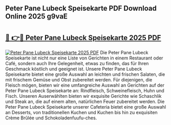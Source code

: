 ## Peter Pane Lubeck Speisekarte PDF Download Online 2025 g9vaE

# <h2><a href="http://gc6fbs.nevu.top/?p=Peter+Pane+Lubeck+Speisekarte">🔗 👉🔴 Peter Pane Lubeck Speisekarte 2025 PDF</a></h2>

[![Peter Pane Lubeck Speisekarte 2025 PDF](https://i.imgur.com/dBaPXMq.png)](http://gc6fbs.nevu.top/?p=Peter+Pane+Lubeck+Speisekarte)
Die Peter Pane Lubeck Speisekarte ist nicht nur eine Liste von Gerichten in einem Restaurant oder Café, sondern auch Ihre Gelegenheit, etwas zu finden, das für Ihren Geschmack köstlich und geeignet ist. Unsere Peter Pane Lubeck Speisekarte bietet eine große Auswahl an leichten und frischen Salaten, die mit frischem Gemüse und Obst zubereitet werden. Für diejenigen, die Fleisch mögen, bieten wir eine umfangreiche Auswahl an Gerichten auf der Peter Pane Lubeck Speisekarte an: Rindfleisch, Schweinefleisch, Huhn und Fisch. Unseren Auserwählten bieten wir exquisite Gerichte wie Schaschlik und Steak an, die auf einem alten, natürlichen Feuer zubereitet werden. Die Peter Pane Lubeck Speisekarte unserer Cafeteria bietet eine große Auswahl an Desserts, von traditionellen Kuchen und Kuchen bis hin zu exquisiten Crème Brûlée und Schokoladenfuufu-ches.
